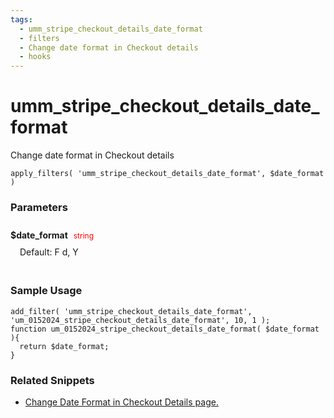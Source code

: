 ```yaml
---
tags: 
  - umm_stripe_checkout_details_date_format
  - filters
  - Change date format in Checkout details
  - hooks
---
```

# umm\_stripe\_checkout\_details\_date\_format
Change date format in Checkout details
<Badge text="Since 1.0.2" vertical="middle" />
``` php:no-line-numbers
apply_filters( 'umm_stripe_checkout_details_date_format', $date_format )
```
<div class='hook-sep'></div>

### Parameters

<div style='padding: 10px 0px 10px;'>
<strong>$date_format</strong> <span style='color:red;font-size:12px;padding: 0px 5px 0px 5px' >string</span>
<div style="margin-left:10px;padding: 10px 5px">Default: F d, Y</div>
</div>
<div class='hook-sep'></div>



### Sample Usage

``` php:no-line-numbers
add_filter( 'umm_stripe_checkout_details_date_format', 'um_0152024_stripe_checkout_details_date_format', 10, 1 );
function um_0152024_stripe_checkout_details_date_format( $date_format ){
  return $date_format;
}
```
<div class='hook-sep'></div>



### Related Snippets

- [ Change Date Format in Checkout Details page.](../snippets/c4d6f7b94d60655478ea8ee05f6d2be3)


